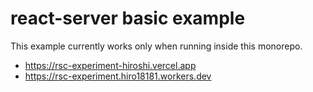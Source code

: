 # react-server basic example

This example currently works only when running inside this monorepo.

- https://rsc-experiment-hiroshi.vercel.app
- https://rsc-experiment.hiro18181.workers.dev
